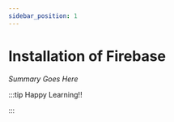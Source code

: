 ```yaml
---
sidebar_position: 1
---
```


# Installation of Firebase

_Summary Goes Here_

:::tip Happy Learning!!

<QuestButton text="Go To Quest" />

:::


